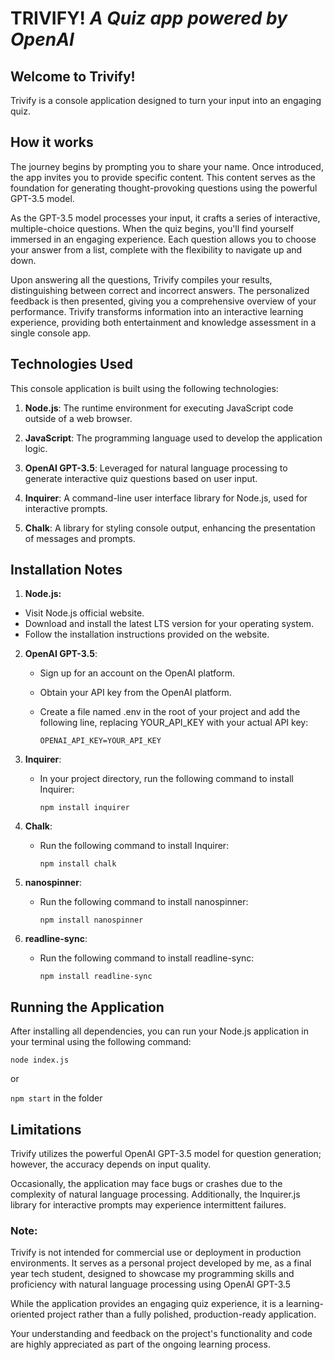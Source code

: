 # TRIVIFY! *A Quiz app powered by OpenAI*

## Welcome to Trivify!

Trivify is a console application designed to turn your input into an engaging quiz. 

## How it works

The journey begins by prompting you to share your name. Once introduced, the app invites you to provide specific content. This content serves as the foundation for generating thought-provoking questions using the powerful GPT-3.5 model.

As the GPT-3.5 model processes your input, it crafts a series of interactive, multiple-choice questions. When the quiz begins, you'll find yourself immersed in an engaging experience. Each question allows you to choose your answer from a list, complete with the flexibility to navigate up and down.

Upon answering all the questions, Trivify compiles your results, distinguishing between correct and incorrect answers. The personalized feedback is then presented, giving you a comprehensive overview of your performance. Trivify transforms information into an interactive learning experience, providing both entertainment and knowledge assessment in a single console app.

## Technologies Used

This console application is built using the following technologies:

1. **Node.js**: The runtime environment for executing JavaScript code outside of a web browser.

2. **JavaScript**: The programming language used to develop the application logic.

3. **OpenAI GPT-3.5**: Leveraged for natural language processing to generate interactive quiz questions based on user input.

4. **Inquirer**: A command-line user interface library for Node.js, used for interactive prompts.

5. **Chalk**: A library for styling console output, enhancing the presentation of messages and prompts.

## Installation Notes

1.    **Node.js:**
* Visit Node.js official website.
* Download and install the latest LTS version for your operating system.
* Follow the installation instructions provided on the website.


2. **OpenAI GPT-3.5**:
    * Sign up for an account on the OpenAI platform.
    * Obtain your API key from the OpenAI platform.
    * Create a file named .env in the root of your project and add the following line, replacing YOUR_API_KEY with your actual API key:

        ```OPENAI_API_KEY=YOUR_API_KEY```


3. **Inquirer**:
    * In your project directory, run the following command to install Inquirer:

        ```npm install inquirer```


4. **Chalk**:
    * Run the following command to install Inquirer:

        ```npm install chalk```


5. **nanospinner**:
    * Run the following command to install nanospinner:

        ```npm install nanospinner```


6. **readline-sync**:
    * Run the following command to install readline-sync:

        ```npm install readline-sync```

 
## Running the Application

After installing all dependencies, you can run your Node.js application in your terminal using the following command:

```node index.js``` 

or

```npm start``` in the folder

## Limitations

Trivify utilizes the powerful OpenAI GPT-3.5 model for question generation; however, the accuracy depends on input quality.

Occasionally, the application may face bugs or crashes due to the complexity of natural language processing. Additionally, the Inquirer.js library for interactive prompts may experience intermittent failures. 

### Note:

Trivify is not intended for commercial use or deployment in production environments. It serves as a personal project developed by me, as a final year tech student, designed to showcase my programming skills and proficiency with natural language processing using OpenAI GPT-3.5

While the application provides an engaging quiz experience, it is a learning-oriented project rather than a fully polished, production-ready application.

Your understanding and feedback on the project's functionality and code are highly appreciated as part of the ongoing learning process.